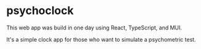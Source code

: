 # psychoclock

This web app was build in one day using React, TypeScript, and MUI.

It's a simple clock app for those who want to simulate a psychometric test.
